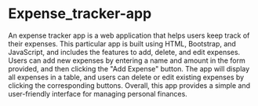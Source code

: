 # Expense_tracker-app
An expense tracker app is a web application that helps users keep track of their expenses. This particular app is built using HTML, Bootstrap, and JavaScript, and includes the features to add, delete, and edit expenses. Users can add new expenses by entering a name and amount in the form provided, and then clicking the "Add Expense" button. The app will display all expenses in a table, and users can delete or edit existing expenses by clicking the corresponding buttons. Overall, this app provides a simple and user-friendly interface for managing personal finances.
